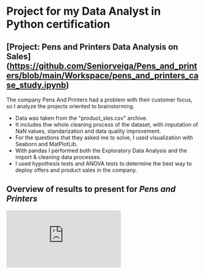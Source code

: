# Project for my Data Analyst in Python certification

## [Project: Pens and Printers Data Analysis on Sales] (https://github.com/Seniorveiga/Pens_and_printers/blob/main/Workspace/pens_and_printers_case_study.ipynb)

The company Pens And Printers had a problem with their customer focus, so I analyze the projects oriented to brainstorming.
* Data was taken from the "product_sles.csv" archive.
* It includes thw whole cleaning process of the dataset, with imputation of NaN values, standarization  and data quality improvement.
* For the questions that they asked me to solve, I used visualization with Seaborn and MatPlotLib.
* With pandas I performed both the Exploratory Data Analysis and the import & cleaning data processes.
* I used hypothesis tests and ANOVA tests to determine the best way to deploy offers and product sales in the company.

## Overview of results to present for *Pens and Printers* 
![](https://github.com/Seniorveiga/Pens_and_printers/blob/main/Practical%20case%20Pens%20and%20printers.pdf)

